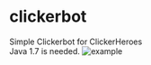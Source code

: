# clickerbot
Simple Clickerbot for ClickerHeroes <br>
Java 1.7 is needed.
<img src = "http://puu.sh/tqLca/793644f251.png" alt="example">
